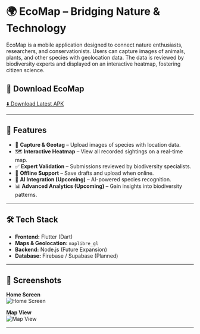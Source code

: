 # 🌍 EcoMap – Bridging Nature & Technology

EcoMap is a mobile application designed to connect nature enthusiasts, researchers, and conservationists. Users can capture images of animals, plants, and other species with geolocation data. The data is reviewed by biodiversity experts and displayed on an interactive heatmap, fostering citizen science.

## 📱 Download EcoMap
[⬇️ Download Latest APK](https://github.com/MhmdSalman18/Ecomap/releases/download/v1.0/Ecomap.apk)  

---

## 🚀 Features
- 📸 **Capture & Geotag** – Upload images of species with location data.
- 🗺 **Interactive Heatmap** – View all recorded sightings on a real-time map.
- ✅ **Expert Validation** – Submissions reviewed by biodiversity specialists.
- 🔄 **Offline Support** – Save drafts and upload when online.
- 🤖 **AI Integration (Upcoming)** – AI-powered species recognition.
- 📊 **Advanced Analytics (Upcoming)** – Gain insights into biodiversity patterns.

---

## 🛠️ Tech Stack
- **Frontend:** Flutter (Dart)
- **Maps & Geolocation:** `maplibre_gl`
- **Backend:** Node.js (Future Expansion)
- **Database:** Firebase / Supabase (Planned)

---

## 📸 Screenshots

**Home Screen**  
![Home Screen](assets/home.png)

**Map View**  
![Map View](assets/map.png)

---

